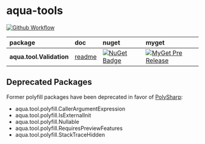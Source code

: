 # aqua-tools

[![Github Workflow][1]][2]

| package                  | doc                                      | nuget                  | myget                        |
| :---                     | :---                                     | :---                   | :---                         |
| **aqua.tool.Validation** | [readme](aqua.tool.Validation/README.md) | [![NuGet Badge][3]][4] | [![MyGet Pre Release][5]][6] |

## Deprecated Packages

Former polyfill packages have been deprecated in favor of [PolySharp][PolySharp]:

- aqua.tool.polyfill.CallerArgumentExpression
- aqua.tool.polyfill.IsExternalInit
- aqua.tool.polyfill.Nullable
- aqua.tool.polyfill.RequiresPreviewFeatures
- aqua.tool.polyfill.StackTraceHidden

[1]: https://github.com/6bee/aqua-tools/actions/workflows/publish.yml/badge.svg
[2]: https://github.com/6bee/aqua-tools/actions/workflows/publish.yml
[3]: https://buildstats.info/nuget/aqua.tool.Validation?includePreReleases=true
[4]: https://www.nuget.org/packages/aqua.tool.Validation
[5]: https://img.shields.io/myget/aqua/vpre/aqua.tool.Validation.svg?style=flat-square&label=myget
[6]: https://www.myget.org/feed/aqua/package/nuget/aqua.tool.Validation

[PolySharp]: https://github.com/Sergio0694/PolySharp
